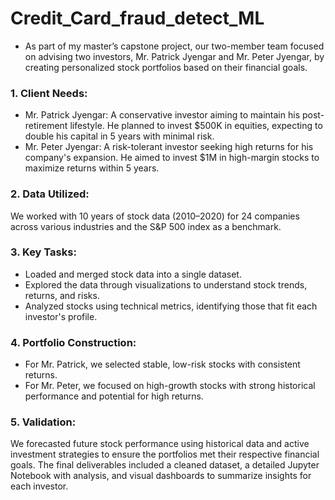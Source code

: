 # Credit_Card_fraud_detect_ML 
 - As part of my master’s capstone project, our two-member team focused on advising two investors, Mr.
Patrick Jyengar and Mr. Peter Jyengar, by creating personalized stock portfolios based on their financial
goals.
### 1. Client Needs:
 - Mr. Patrick Jyengar: A conservative investor aiming to maintain his post-retirement lifestyle. He
planned to invest $500K in equities, expecting to double his capital in 5 years with minimal risk.
 - Mr. Peter Jyengar: A risk-tolerant investor seeking high returns for his company's expansion. He
aimed to invest $1M in high-margin stocks to maximize returns within 5 years.
### 2. Data Utilized:
We worked with 10 years of stock data (2010–2020) for 24 companies across various industries and the
S&P 500 index as a benchmark.
### 3. Key Tasks:
 - Loaded and merged stock data into a single dataset.
 - Explored the data through visualizations to understand stock trends, returns, and risks.
 - Analyzed stocks using technical metrics, identifying those that fit each investor's profile.
### 4. Portfolio Construction:
 - For Mr. Patrick, we selected stable, low-risk stocks with consistent returns.
 - For Mr. Peter, we focused on high-growth stocks with strong historical performance and potential for
high returns.
### 5. Validation:
We forecasted future stock performance using historical data and active investment strategies to ensure
the portfolios met their respective financial goals.
The final deliverables included a cleaned dataset, a detailed Jupyter Notebook with analysis, and visual
dashboards to summarize insights for each investor. 
